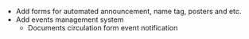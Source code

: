 + Add forms for automated announcement, name tag, posters and etc.
+ Add events management system
    + Documents circulation form event notification

